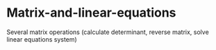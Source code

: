 # Matrix-and-linear-equations
Several matrix operations (calculate determinant, reverse matrix, solve linear equations system)
